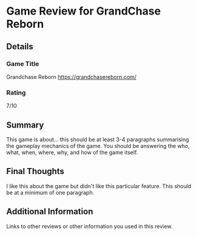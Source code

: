# Game Review for GrandChase Reborn

## Details

### Game Title
Grandchase Reborn https://grandchasereborn.com/

### Rating
7/10
## Summary
This game is about... this should be at least 3-4 paragraphs summarising the gameplay mechanics of the game. You should be answering the who, what, when, where, why, and how of the game itself.

## Final Thoughts
I like this about the game but didn't like this particular feature. This should be at a minimum of one paragraph.

## Additional Information
Links to other reviews or other information you used in this review.
